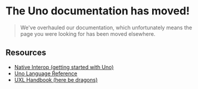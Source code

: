 # The Uno documentation has moved!

> We've overhauled our documentation, which unfortunately means the page you were looking for has been moved elsewhere.

## Resources

- [Native Interop (getting started with Uno)](../native-interop/native-interop.md)
- [Uno Language Reference](../uno/uno-lang.md)
- [UXL Handbook (here be dragons)](../technical-corner/uxl-handbook.md)

